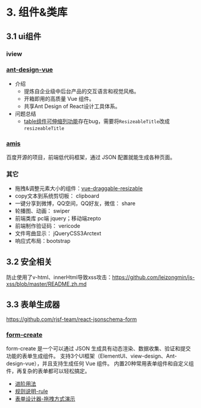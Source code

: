 # 3. 组件&类库
## 3.1 ui组件
### iview

### [ant-design-vue](https://antdv.com/docs/vue/introduce-cn/)
* 介绍
    * 提炼自企业级中后台产品的交互语言和视觉风格。
    * 开箱即用的高质量 Vue 组件。
    * 共享Ant Design of React设计工具体系。
* 问题总结
    * [table组件可伸缩列功能](https://antdv.com/components/table-cn/#components-table-demo-resizable-column)存在bug，需要将`ResizeableTitle`改成`resizeableTitle`
### [amis](https://github.com/baidu/amis)
百度开源的项目，前端低代码框架，通过 JSON 配置就能生成各种页面。

### 其它
* 拖拽&调整元素大小的组件：[vue-draggable-resizable](https://github.com/mauricius/vue-draggable-resizable)
* copy文本到系统剪切板： clipboard
* 一键分享到微博，QQ空间，QQ好友，微信： share
* 轮播图、动画： swiper
* 前端类库 pc端 jquery；移动端zepto
* 前端制作验证码： vericode
* 文件弯曲显示： jQueryCSS3Arctext
* 响应式布局：bootstrap

## 3.2 安全相关
防止使用了v-html、innerHtml导致xss攻击：https://github.com/leizongmin/js-xss/blob/master/README.zh.md

## 3.3 表单生成器
https://github.com/rjsf-team/react-jsonschema-form

### [form-create](http://www.form-create.com/v2/guide/#%E4%B8%8B%E8%BD%BD)
form-create 是一个可以通过 JSON 生成具有动态渲染、数据收集、验证和提交功能的表单生成组件。
支持3个UI框架（ElementUI、view-design、Ant-design-vue），并且支持生成任何 Vue 组件。
内置20种常用表单组件和自定义组件，再复杂的表单都可以轻松搞定。

* [进阶用法](http://www.form-create.com/v2/guide/global-api.html)
* [规则说明-rule](http://www.form-create.com/v2/guide/rule.html)
* [表单设计器-拖拽方式演示](http://www.form-create.com/designer/?fr=home)